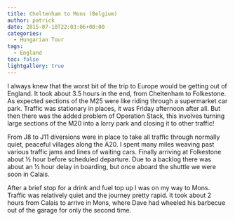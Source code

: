 ```yaml
---
title: Cheltenham to Mons (Belgium)
author: patrick
date: 2015-07-10T22:03:06+00:00
categories:
  - Hungarian Tour
tags:
  - England
toc: false
lightgallery: true
---
```

I always knew that the worst bit of the trip to Europe would be getting out of England. It took about 3.5 hours in the end, from Cheltenham to Folkestone. As expected sections of the M25 were like riding through a supermarket car park. Traffic was stationary in places, it was Friday afternoon after all. But then there was the added problem of Operation Stack, this involves turning large sections of the M20 into a lorry park and closing it to other traffic!

From J8 to J11 diversions were in place to take all traffic through normally quiet, peaceful villages along the A20. I spent many miles weaving past various traffic jams and lines of waiting cars. Finally arriving at Folkestone about ½ hour before scheduled departure. Due to a backlog there was about an ½ hour delay in boarding, but once aboard the shuttle we were soon in Calais.

After a brief stop for a drink and fuel top up I was on my way to Mons. Traffic was relatively quiet and the journey pretty rapid. It took about 2 hours from Calais to arrive in Mons, where Dave had wheeled his barbecue out of the garage for only the second time.

